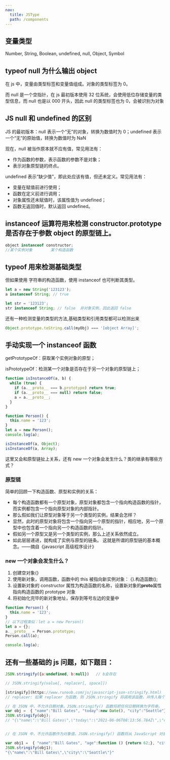 ```yaml
---
nav:
  title: JSType
  path: /components
---
```


## 变量类型

Number, String, Boolean, undefined, null, Object, Symbol

## typeof null 为什么输出 object

在 js 中，变量由类型标签和变量值组成。对象的类型标签为 0。

而 null 是一个空指针，在 js 最初版本使用 32 位系统，会使用低位存储变量的类型信息，而 null 也是以 000 开头，因此 null 的类型标签也为 0，会被识别为对象

## JS null 和 undefined 的区别

JS 的最初版本：null 表示一个“无”的对象，转换为数值时为 0；undefined 表示一个“无”的原始值，转换为数值时为 NaN

现在，null 被当作原本就不应有值，常见用法有：

- 作为函数的参数，表示函数的参数不是对象；
- 表示对象原型链的终点。

undefined 表示“缺少值”，即此处应该有值，但还未定义。常见用法有：

- 变量在赋值前进行使用；
- 函数在定义前进行调用；
- 对象属性还未赋值时，该属性值为 undefined；
- 函数无返回值时，默认返回 undefined。

## instanceof 运算符用来检测 constructor.prototype 是否存在于参数 object 的原型链上。

```js
object instanceof constructor;
//某个实例对象        某个构造函数
```

## typeof 用来检测基础类型

但如果使用 字符串的构造函数，使用 instanceof 也可判断其类型。

```js
let a = new String('123123');
a instanceof String; // true

let str = '123123';
str instanceof String; // false  非对象实例，因此返回 false
```

还有一种检测变量的类型的方法,基础类型和引用类型都可以检测出来

```js
Object.prototype.toString.call(myObj) === '[object Array]';
```

## 手动实现一个 instanceof 函数

getPrototypeOf：获取某个实例对象的原型；

isPrototypeOf：检测某一个对象是否存在于另一个对象的原型链上；

```js
function isInstanceOf(a, b) {
  while (true) {
    if (a.__proto__ === b.prototype) return true;
    if (a.__proto__ === null) return false;
    a = a.__proto__;
  }
}

function Person() {
  this.name = '123';
}
let a = new Person();
console.log(a);

isInstanceOf(a, Object);
isInstanceOf(a, Array);
```

这里又会和原型链扯上关系，还有 new 一个对象会发生什么？类的继承有哪些方式？

### 原型链

简单的回顾一下构造函数、原型和实例的关系：

- 每个构造函数都有一个原型对象，原型对象都包含一个指向构造函数的指针，而实例都包含一个指向原型对象的内部指针。
- 那么假如我们让原型对象等于另一个类型的实例，结果会怎样？
- 显然，此时的原型对象将包含一个指向另一个原型的指针，相应地，另一个原型中也包含着一个指向另一个构造函数的指针。
- 假如另一个原型又是另一个类型的实例，那么上述关系依然成立。
- 如此层层递进，就构成了实例与原型的链条。
  这就是所谓的原型链的基本概念。——摘自《javascript 高级程序设计》

### new 一个对象会发生什么？

1. 创建空对象{}
2. 使用新对象，调用函数，函数中的 this 被指向新实例对象：
   {}.构造函数();
3. 设置新对象的 constructor 属性为构造函数的名称，设置新对象的**proto**属性指向构造函数的 prototype 对象
4. 将初始化完毕的新对象地址，保存到等号左边的变量中

```js
function Person() {
  this.name = '123';
}
// 以下过程类似：let a = new Person()
let a = {};
a.__proto__ = Person.prototype;
Person.call(a);

console.log(a);
```

## 还有一些基础的 js 问题，如下题目：

```js
JSON.stringify({a:undefined, b:null})   // b会存在

// JSON.stringify(value[, replacer[, space]])

[stringify](https://www.runoob.com/js/javascript-json-stringify.html)
// replacer: 如果 replacer 为函数，则 JSON.stringify 将调用该函数，并传入每个成员的键和值。使用返回值而不是原始值。如果此函数返回 undefined，则排除成员。根对象的键是一个空字符串：""

// 在 JSON 中，不允许日期对象。JSON.stringify() 函数将把任何日期转换为字符串。
var obj =  { "name":"Bill Gates", "today":new Date(), "city":"Seattle"};
JSON.stringify(obj);
// "{\"name\":\"Bill Gates\",\"today\":\"2021-06-06T08:13:56.784Z\",\"city\":\"Seattle\"}"


// 在 JSON 中，不允许函数作为对象值。JSON.stringify() 函数将从 JavaScript 对象删除任何函数，包括键和值：

var obj1 =  { "name":"Bill Gates", "age":function () {return 62;}, "city":"Seattle"};
JSON.stringify(obj1);
"{\"name\":\"Bill Gates\",\"city\":\"Seattle\"}"

```
